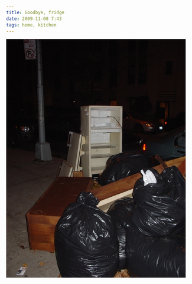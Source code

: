 ```yaml
---
title: Goodbye, fridge
date: 2009-11-08 7:43
tags: home, kitchen
---
```


<img src="/images/2009-11-08_fridge.jpg" alt="fridge" />

